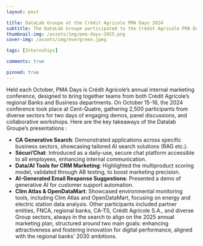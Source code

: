 ```yaml
---
layout: post

title: DataLab Groupe at the Crédit Agricole PMA Days 2024
subtitle: The DataLab Groupe participated to the Crédit Agricole PMA Days 2024
thumbnail-img: /assets/img/pma-days-2025.png
cover-img: /assets/img/evergreen.jpeg

tags: [Internships]

comments: true

pinned: true
---
```




Held each October, PMA Days is Crédit Agricole’s annual internal marketing conference, designed to bring together teams from both Crédit Agricole’s regional Banks and Business departments. On October 15-16, the 2024 conference took place at Cent-Quatre, gathering 2,500 participants from diverse sectors for two days of engaging demos, panel discussions, and collaborative workshops. Here are the key takeaways of the Datalab Groupe’s presentations : 
* **CA Generative Search**: Demonstrated applications across specific business sectors, showcasing tailored AI search solutions (RAG etc.).
* **Sécuri’Chat**: Introduced as a daily-use, secure chat platform accessible to all employees, enhancing internal communication.
* **Data/AI Tools for CRM Marketing**: Highlighted the multiproduct scoring model, validated through AB testing, to boost marketing precision.
* **AI-Generated Email Response Suggestions**: Presented a demo of generative AI for customer support automation.
* **Clim Atlas & OpenDataMart**: Showcased environmental monitoring tools, including Clim Atlas and OpenDataMart, focusing on energy and electric station data analysis.
Other participants included partner entities, FNCA, regional banks, CA-TS, Crédit Agricole S.A., and diverse Group sectors, always in the search to align on the 2025 annual marketing plan, structured around two main goals: enhancing attractiveness and fostering innovation for digital performance, aligned with the regional banks' 2030 ambitions.

